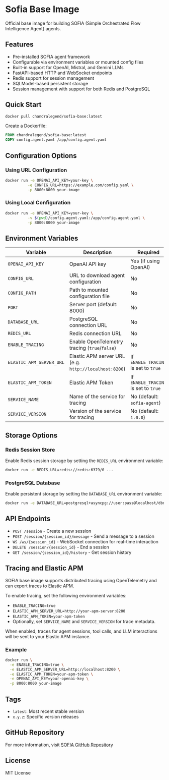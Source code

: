 # Sofia Base Image

Official base image for building SOFIA (Simple Orchestrated Flow Intelligence Agent) agents.

## Features

- Pre-installed SOFIA agent framework
- Configurable via environment variables or mounted config files
- Built-in support for OpenAI, Mistral, and Gemini LLMs
- FastAPI-based HTTP and WebSocket endpoints
- Redis support for session management
- SQLModel-based persistent storage
- Session management with support for both Redis and PostgreSQL

## Quick Start

```bash
docker pull chandralegend/sofia-base:latest
```

Create a Dockerfile:
```dockerfile
FROM chandralegend/sofia-base:latest
COPY config.agent.yaml /app/config.agent.yaml
```

## Configuration Options

### Using URL Configuration
```bash
docker run -e OPENAI_API_KEY=your-key \
          -e CONFIG_URL=https://example.com/config.yaml \
          -p 8000:8000 your-image
```

### Using Local Configuration
```bash
docker run -e OPENAI_API_KEY=your-key \
          -v $(pwd)/config.agent.yaml:/app/config.agent.yaml \
          -p 8000:8000 your-image
```

## Environment Variables

| Variable | Description | Required |
|----------|-------------|----------|
| `OPENAI_API_KEY` | OpenAI API key | Yes (if using OpenAI) |
| `CONFIG_URL` | URL to download agent configuration | No |
| `CONFIG_PATH` | Path to mounted configuration file | No |
| `PORT` | Server port (default: 8000) | No |
| `DATABASE_URL` | PostgreSQL connection URL | No |
| `REDIS_URL` | Redis connection URL | No |
| `ENABLE_TRACING` | Enable OpenTelemetry tracing (`true`/`false`) | No |
| `ELASTIC_APM_SERVER_URL` | Elastic APM server URL (e.g. `http://localhost:8200`) | If `ENABLE_TRACING` is set to `true` |
| `ELASTIC_APM_TOKEN` | Elastic APM Token | If `ENABLE_TRACING` is set to `true` |
| `SERVICE_NAME` | Name of the service for tracing | No (default: `sofia-agent`) |
| `SERVICE_VERSION` | Version of the service for tracing | No (default: `1.0.0`) |

## Storage Options

### Redis Session Store
Enable Redis session storage by setting the `REDIS_URL` environment variable:
```bash
docker run -e REDIS_URL=redis://redis:6379/0 ...
```

### PostgreSQL Database
Enable persistent storage by setting the `DATABASE_URL` environment variable:
```bash
docker run -e DATABASE_URL=postgresql+asyncpg://user:pass@localhost/dbname ...
```

## API Endpoints

- `POST /session` - Create a new session
- `POST /session/{session_id}/message` - Send a message to a session
- `WS /ws/{session_id}` - WebSocket connection for real-time interaction
- `DELETE /session/{session_id}` - End a session
- `GET /session/{session_id}/history` - Get session history

## Tracing and Elastic APM

SOFIA base image supports distributed tracing using OpenTelemetry and can export traces to Elastic APM.

To enable tracing, set the following environment variables:

- `ENABLE_TRACING=true`
- `ELASTIC_APM_SERVER_URL=http://your-apm-server:8200`
- `ELASTIC_APM_TOKEN=your-apm-token`
- Optionally, set `SERVICE_NAME` and `SERVICE_VERSION` for trace metadata.

When enabled, traces for agent sessions, tool calls, and LLM interactions will be sent to your Elastic APM instance.

### Example

```bash
docker run \
  -e ENABLE_TRACING=true \
  -e ELASTIC_APM_SERVER_URL=http://localhost:8200 \
  -e ELASTIC_APM_TOKEN=your-apm-token \
  -e OPENAI_API_KEY=your-openai-key \
  -p 8000:8000 your-image
```

## Tags

- `latest`: Most recent stable version
- `x.y.z`: Specific version releases

## GitHub Repository

For more information, visit [SOFIA GitHub Repository](https://github.com/sofia-hq/sofia)

## License

MIT License
